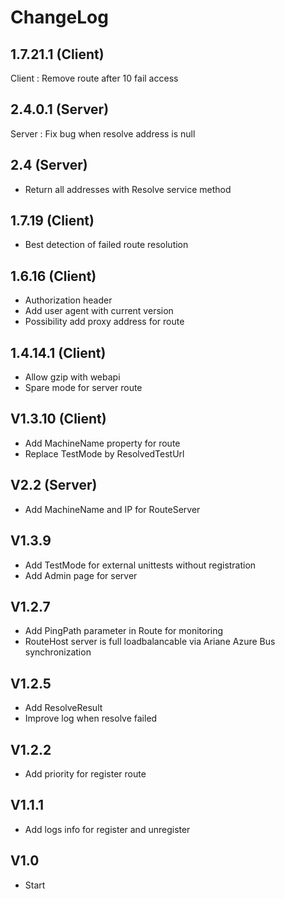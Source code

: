 # ChangeLog 

## 1.7.21.1 (Client)
Client : Remove route after 10 fail access

## 2.4.0.1 (Server)
Server : Fix bug when resolve address is null

## 2.4 (Server)
- Return all addresses with Resolve service method

## 1.7.19 (Client)
- Best detection of failed route resolution

## 1.6.16 (Client)
- Authorization header
- Add user agent with current version
- Possibility add proxy address for route

## 1.4.14.1 (Client)

- Allow gzip with webapi 
- Spare mode for server route

## V1.3.10 (Client)

- Add MachineName property for route
- Replace TestMode by ResolvedTestUrl

## V2.2 (Server)

- Add MachineName and IP for RouteServer

## V1.3.9
- Add TestMode for external unittests without registration
- Add Admin page for server

## V1.2.7
- Add PingPath parameter in Route for monitoring
- RouteHost server is full loadbalancable via Ariane Azure Bus synchronization

## V1.2.5
- Add ResolveResult 
- Improve log when resolve failed

## V1.2.2
- Add priority for register route

## V1.1.1
- Add logs info for register and unregister

## V1.0
- Start